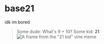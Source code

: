 # base21
idk im bored

> Some dude: What's 9 + 10?
> Some kid: **21**
![A frame from the "21 kid" vine meme](https://i.kym-cdn.com/entries/icons/original/000/016/998/You_stupid_vine_(what's_9_10)_0-2_screenshot.jpg)
